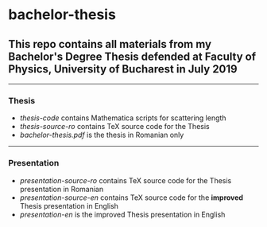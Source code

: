 # bachelor-thesis

## This repo contains all materials from my Bachelor's Degree Thesis defended at Faculty of Physics, University of Bucharest in July 2019

---
### Thesis

- *thesis-code* contains Mathematica scripts for scattering length 
- *thesis-source-ro* contains TeX source code for the Thesis 
- *bachelor-thesis.pdf* is the thesis in Romanian only

---
### Presentation
- *presentation-source-ro* contains TeX source code for the Thesis presentation in Romanian
- *presentation-source-en* contains TeX source code for the **improved** Thesis presentation in English
- *presentation-en* is the improved Thesis presentation in English
